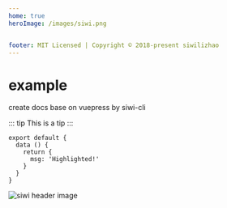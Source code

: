 ```yaml
---
home: true
heroImage: /images/siwi.png


footer: MIT Licensed | Copyright © 2018-present siwilizhao
---
```


# example

create docs base on vuepress by siwi-cli

::: tip
This is a tip
:::

``` js{4}
export default {
  data () {
    return {
      msg: 'Highlighted!'
    }
  }
}
```

![siwi header image](~@images/siwi.png)